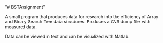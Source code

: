 "# BSTAssignment" 

A small program that produces data for research into the efficiency of Array and Binary Search Tree data structures.
Produces a CVS dump file, with measured data.

Data can be viewed in text and can be visualized with Matlab.

